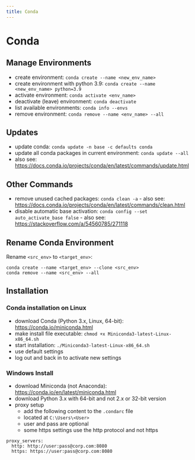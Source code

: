 ```yaml
---
title: Conda
---
```


# Conda

## Manage Environments
- create environment: `conda create --name <new_env_name>`
- create environment with python 3.9: `conda create --name <new_env_name> python=3.9`
- activate environment: `conda activate <env_name>`
- deactivate (leave) environment: `conda deactivate`
- list available environments: `conda info --envs`
- remove environment: `conda remove --name <env_name> --all`

## Updates
- update conda: `conda update -n base -c defaults conda`
- update all conda packages in current environment: `conda update --all`
- also see: <https://docs.conda.io/projects/conda/en/latest/commands/update.html>

## Other Commands
- remove unused cached packages: `conda clean -a` - also see: <https://docs.conda.io/projects/conda/en/latest/commands/clean.html>
- disable automatic base activation: `conda config --set auto_activate_base false` - also see: <https://stackoverflow.com/a/54560785/271118>

## Rename Conda Environment
Rename `<src_env>` to `<target_env>`:
```text
conda create --name <target_env> --clone <src_env>
conda remove --name <src_env> --all
```

## Installation

### Conda installation on Linux
- download Conda (Python 3.x, Linux, 64-bit): <https://conda.io/miniconda.html>
- make install file executable: `chmod +x Miniconda3-latest-Linux-x86_64.sh`
- start installation: `./Miniconda3-latest-Linux-x86_64.sh`
- use default settings
- log out and back in to activate new settings

### Windows Install
- download Miniconda (not Anaconda): <https://conda.io/en/latest/miniconda.html>
- download Python 3.x with 64-bit and not 2.x or 32-bit version
- proxy setup
  - add the following content to the `.condarc` file
  - located at `C:\Users\<User>`
  - user and pass are optional
  - some https settings use the http protocol and not https
```text
proxy_servers:
  http: http://user:pass@corp.com:8080
  https: https://user:pass@corp.com:8080
```
